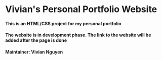 # Vivian's Personal Portfolio Website

#### This is an HTML/CSS project for my personal portfolio

#### The website is in development phase. The link to the website will be added after the page is done

#### Maintainer: Vivian Nguyen
